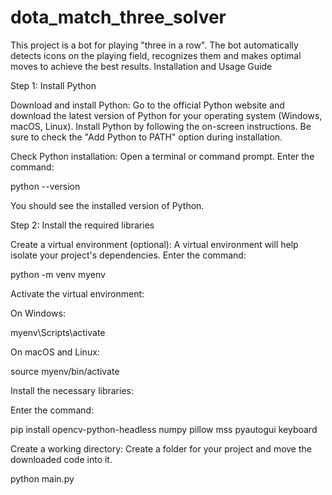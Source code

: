 # dota_match_three_solver
This project is a bot for playing "three in a row". The bot automatically detects icons on the playing field, recognizes them and makes optimal moves to achieve the best results.
Installation and Usage Guide

Step 1: Install Python

Download and install Python:
Go to the official Python website and download the latest version of Python for your operating system (Windows, macOS, Linux).
Install Python by following the on-screen instructions. Be sure to check the "Add Python to PATH" option during installation.

Check Python installation:
Open a terminal or command prompt.
Enter the command:

python --version

You should see the installed version of Python.

Step 2: Install the required libraries

Create a virtual environment (optional):
A virtual environment will help isolate your project's dependencies.
Enter the command:

python -m venv myenv

Activate the virtual environment:

On Windows:

myenv\Scripts\activate

On macOS and Linux:

source myenv/bin/activate

Install the necessary libraries:

Enter the command:

pip install opencv-python-headless numpy pillow mss pyautogui keyboard

Create a working directory:
Create a folder for your project and move the downloaded code into it.

python main.py
